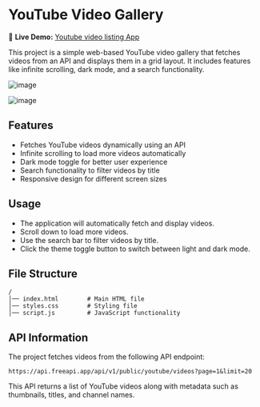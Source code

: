 # YouTube Video Gallery

🔗 **Live Demo:** [Youtube video listing App](https://youtube-video-listing-two.vercel.app/) 

This project is a simple web-based YouTube video gallery that fetches videos from an API and displays them in a grid layout. It includes features like infinite scrolling, dark mode, and a search functionality.

![image](https://github.com/user-attachments/assets/1e6c5e03-42cf-45f0-b5a6-b099f82789de)

![image](https://github.com/user-attachments/assets/3deff4ff-b632-433e-99a2-1a98ed23f0f7)

## Features
- Fetches YouTube videos dynamically using an API
- Infinite scrolling to load more videos automatically
- Dark mode toggle for better user experience
- Search functionality to filter videos by title
- Responsive design for different screen sizes


## Usage

- The application will automatically fetch and display videos.
- Scroll down to load more videos.
- Use the search bar to filter videos by title.
- Click the theme toggle button to switch between light and dark mode.

## File Structure
```
/
│── index.html        # Main HTML file
│── styles.css        # Styling file
│── script.js         # JavaScript functionality
```

## API Information
The project fetches videos from the following API endpoint:
```
https://api.freeapi.app/api/v1/public/youtube/videos?page=1&limit=20
```
This API returns a list of YouTube videos along with metadata such as thumbnails, titles, and channel names.
